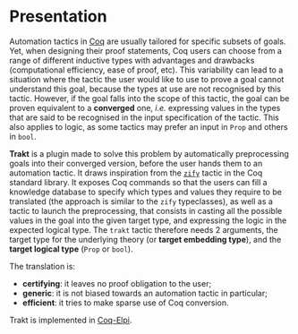 # Presentation

Automation tactics in [Coq](https://coq.inria.fr/) are usually tailored for specific subsets of goals.
Yet, when designing their proof statements, Coq users can choose from a range of different inductive types with advantages and drawbacks (computational efficiency, ease of proof, etc).
This variability can lead to a situation where the tactic the user would like to use to prove a goal cannot understand this goal, because the types at use are not recognised by this tactic.
However, if the goal falls into the scope of this tactic, the goal can be proven equivalent to a **converged** one, _i.e._ expressing values in the types that are said to be recognised in the input specification of the tactic.
This also applies to logic, as some tactics may prefer an input in `Prop` and others in `bool`.

**Trakt** is a plugin made to solve this problem by automatically preprocessing goals into their converged version, before the user hands them to an automation tactic.
It draws inspiration from the [`zify`](https://coq.inria.fr/refman/addendum/micromega.html#zify-pre-processing-of-arithmetic-goals) tactic in the Coq standard library.
It exposes Coq commands so that the users can fill a knowledge database to specify which types and values they require to be translated (the approach is similar to the `zify` typeclasses), as well as a tactic to launch the preprocessing, that consists in casting all the possible values in the goal into the given target type, and expressing the logic in the expected logical type.
The `trakt` tactic therefore needs 2 arguments, the target type for the underlying theory (or **target embedding type**), and the **target logical type** (`Prop` or `bool`).

The translation is:
- **certifying**: it leaves no proof obligation to the user;
- **generic**: it is not biased towards an automation tactic in particular;
- **efficient**: it tries to make sparse use of Coq conversion.

Trakt is implemented in [Coq-Elpi](https://github.com/LPCIC/coq-elpi/).
